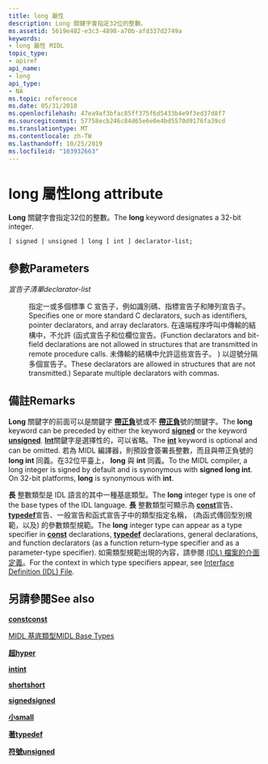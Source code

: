 ```yaml
---
title: long 屬性
description: Long 關鍵字會指定32位的整數。
ms.assetid: 5619e482-e3c3-4898-a70b-afd337d2749a
keywords:
- long 屬性 MIDL
topic_type:
- apiref
api_name:
- long
api_type:
- NA
ms.topic: reference
ms.date: 05/31/2018
ms.openlocfilehash: 47ea9af3bfac85ff375f6d5433b4e9f3ed37d8f7
ms.sourcegitcommit: 57758ecb246c84d65e6e0e4bd5570d9176fa39cd
ms.translationtype: MT
ms.contentlocale: zh-TW
ms.lasthandoff: 10/25/2019
ms.locfileid: "103932663"
---
```

# <a name="long-attribute"></a><span data-ttu-id="75408-104">long 屬性</span><span class="sxs-lookup"><span data-stu-id="75408-104">long attribute</span></span>

<span data-ttu-id="75408-105">**Long** 關鍵字會指定32位的整數。</span><span class="sxs-lookup"><span data-stu-id="75408-105">The **long** keyword designates a 32-bit integer.</span></span>

``` syntax
[ signed | unsigned ] long [ int ] declarator-list;
```

## <a name="parameters"></a><span data-ttu-id="75408-106">參數</span><span class="sxs-lookup"><span data-stu-id="75408-106">Parameters</span></span>

<dl> <dt>

<span data-ttu-id="75408-107">*宣告子清單*</span><span class="sxs-lookup"><span data-stu-id="75408-107">*declarator-list*</span></span> 
</dt> <dd>

<span data-ttu-id="75408-108">指定一或多個標準 C 宣告子，例如識別碼、指標宣告子和陣列宣告子。</span><span class="sxs-lookup"><span data-stu-id="75408-108">Specifies one or more standard C declarators, such as identifiers, pointer declarators, and array declarators.</span></span> <span data-ttu-id="75408-109">在遠端程序呼叫中傳輸的結構中，不允許 (函式宣告子和位欄位宣告。</span><span class="sxs-lookup"><span data-stu-id="75408-109">(Function declarators and bit-field declarations are not allowed in structures that are transmitted in remote procedure calls.</span></span> <span data-ttu-id="75408-110">未傳輸的結構中允許這些宣告子。 ) 以逗號分隔多個宣告子。</span><span class="sxs-lookup"><span data-stu-id="75408-110">These declarators are allowed in structures that are not transmitted.) Separate multiple declarators with commas.</span></span>

</dd> </dl>

## <a name="remarks"></a><span data-ttu-id="75408-111">備註</span><span class="sxs-lookup"><span data-stu-id="75408-111">Remarks</span></span>

<span data-ttu-id="75408-112">**Long** 關鍵字的前面可以是關鍵字 [**帶正負**](signed.md)號或不 [**帶正負**](unsigned.md)號的關鍵字。</span><span class="sxs-lookup"><span data-stu-id="75408-112">The **long** keyword can be preceded by either the keyword [**signed**](signed.md) or the keyword [**unsigned**](unsigned.md).</span></span> <span data-ttu-id="75408-113">[**Int**](int.md)關鍵字是選擇性的，可以省略。</span><span class="sxs-lookup"><span data-stu-id="75408-113">The [**int**](int.md) keyword is optional and can be omitted.</span></span> <span data-ttu-id="75408-114">若為 MIDL 編譯器，則預設會簽署長整數，而且與帶正負號的 **long int** 同義。在32位平臺上， **long** 與 **int** 同義。</span><span class="sxs-lookup"><span data-stu-id="75408-114">To the MIDL compiler, a long integer is signed by default and is synonymous with **signed long int**. On 32-bit platforms, **long** is synonymous with **int**.</span></span>

<span data-ttu-id="75408-115">**長** 整數類型是 IDL 語言的其中一種基底類型。</span><span class="sxs-lookup"><span data-stu-id="75408-115">The **long** integer type is one of the base types of the IDL language.</span></span> <span data-ttu-id="75408-116">**長** 整數類型可顯示為 [**const**](const.md)宣告、 [**typedef**](typedef.md)宣告、一般宣告和函式宣告子中的類型指定名稱， (為函式傳回型別規範，以及) 的參數類型規範。</span><span class="sxs-lookup"><span data-stu-id="75408-116">The **long** integer type can appear as a type specifier in [**const**](const.md) declarations, [**typedef**](typedef.md) declarations, general declarations, and function declarators (as a function return–type specifier and as a parameter-type specifier).</span></span> <span data-ttu-id="75408-117">如需類型規範出現的內容，請參閱 [ (IDL) 檔案的介面定義](interface-definition-idl-file.md)。</span><span class="sxs-lookup"><span data-stu-id="75408-117">For the context in which type specifiers appear, see [Interface Definition (IDL) File](interface-definition-idl-file.md).</span></span>

## <a name="see-also"></a><span data-ttu-id="75408-118">另請參閱</span><span class="sxs-lookup"><span data-stu-id="75408-118">See also</span></span>

<dl> <dt>

[<span data-ttu-id="75408-119">**const**</span><span class="sxs-lookup"><span data-stu-id="75408-119">**const**</span></span>](const.md)
</dt> <dt>

[<span data-ttu-id="75408-120">MIDL 基底類型</span><span class="sxs-lookup"><span data-stu-id="75408-120">MIDL Base Types</span></span>](midl-base-types.md)
</dt> <dt>

[<span data-ttu-id="75408-121">**超**</span><span class="sxs-lookup"><span data-stu-id="75408-121">**hyper**</span></span>](hyper.md)
</dt> <dt>

[<span data-ttu-id="75408-122">**int**</span><span class="sxs-lookup"><span data-stu-id="75408-122">**int**</span></span>](int.md)
</dt> <dt>

[<span data-ttu-id="75408-123">**short**</span><span class="sxs-lookup"><span data-stu-id="75408-123">**short**</span></span>](short.md)
</dt> <dt>

[<span data-ttu-id="75408-124">**signed**</span><span class="sxs-lookup"><span data-stu-id="75408-124">**signed**</span></span>](signed.md)
</dt> <dt>

[<span data-ttu-id="75408-125">**小**</span><span class="sxs-lookup"><span data-stu-id="75408-125">**small**</span></span>](small.md)
</dt> <dt>

[<span data-ttu-id="75408-126">**著**</span><span class="sxs-lookup"><span data-stu-id="75408-126">**typedef**</span></span>](typedef.md)
</dt> <dt>

[<span data-ttu-id="75408-127">**符號**</span><span class="sxs-lookup"><span data-stu-id="75408-127">**unsigned**</span></span>](unsigned.md)
</dt> </dl>

 

 





